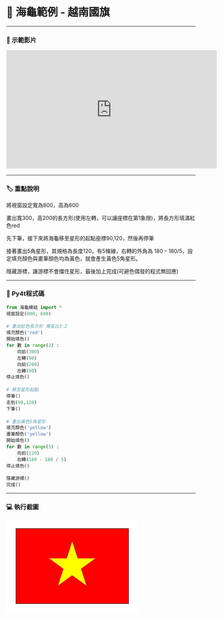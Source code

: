 # 🔰 海龜範例 - 越南國旗

--------------

### 🎦 示範影片

<iframe width="560" height="315" src="https://www.youtube.com/embed/3Fa8GosgRIw" frameborder="0" allow="accelerometer; autoplay; encrypted-media; gyroscope; picture-in-picture" allowfullscreen></iframe>

--------------

### 🏷️ 重點說明

將視窗設定寬為800，高為600

畫出寬300，高200的長方形(使用左轉，可以讓座標在第1象限)，將長方形填滿紅色red

先下筆，接下來將海龜移至星形的起點座標90,120，然後再停筆

接著畫出5角星形，其規格為長度120，有5條線，右轉的外角為 180 – 180/5，設定填充顏色與畫筆顏色均為黃色，就會產生黃色5角星形。

隱藏游標，讓游標不會擋住星形，最後加上完成(可避色偶發的程式無回應)

--------------

### 📄 Py4t程式碼

```python
from 海龜模組 import *
視窗設定(800, 600)

# 畫出紅色長方形 寬高比3:2
填充顏色('red')
開始填色()
for 數 in range(2) :
    向前(300)
    左轉(90)
    向前(200)
    左轉(90)
停止填色()

# 移至星形起點
停筆()
走到(90,120)
下筆()

# 畫出黃色5角星形
填充顏色('yellow')
畫筆顏色('yellow')
開始填色()
for 數 in range(5) :
    向前(120)
    右轉(180 - 180 / 5)
停止填色()

隱藏游標()
完成()
```

--------------

### 💻 執行截圖

![執行截圖](flag_of_vietnam.jpg)


